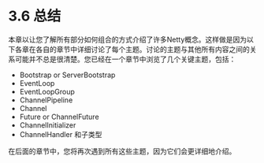 # 3.6 总结

本章以让您了解所有部分如何组合的方式介绍了许多Netty概念。这样做是因为以下各章在各自的章节中详细讨论了每个主题。讨论的主题与其他所有内容之间的关系可能并不总是很清楚。您已经在一个章节中浏览了几个关键主题，包括：

* Bootstrap or ServerBootstrap 
* EventLoop 
* EventLoopGroup 
* ChannelPipeline 
* Channel 
* Future or ChannelFuture 
* ChannelInitializer 
* ChannelHandler 和子类型

在后面的章节中，您将再次遇到所有这些主题，因为它们会更详细地介绍。

